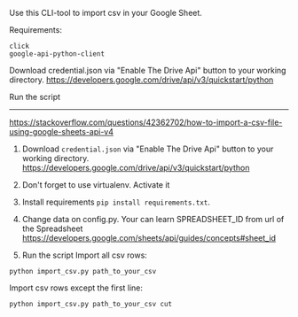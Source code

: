 Use this CLI-tool to import csv in your Google Sheet.

Requirements:
```
click
google-api-python-client
```



Download credential.json via "Enable The Drive Api" button to your working directory.
https://developers.google.com/drive/api/v3/quickstart/python

Run the script

----
https://stackoverflow.com/questions/42362702/how-to-import-a-csv-file-using-google-sheets-api-v4


1. Download `credential.json` via "Enable The Drive Api" button to your working directory.
https://developers.google.com/drive/api/v3/quickstart/python

2. Don't forget to use virtualenv. Activate it

3. Install requirements `pip install requirements.txt`.

4. Change data on config.py. Your can learn SPREADSHEET_ID from url of the Spreadsheet
https://developers.google.com/sheets/api/guides/concepts#sheet_id

5. Run the script
Import all csv rows:
```
python import_csv.py path_to_your_csv
```
Import csv rows except the first line:
```
python import_csv.py path_to_your_csv cut
```
